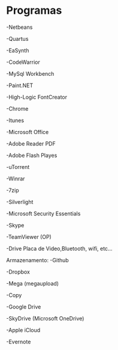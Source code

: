 Programas
=========
-Netbeans

-Quartus

-EaSynth

-CodeWarrior

-MySql Workbench

-Paint.NET

-High-Logic FontCreator

-Chrome

-Itunes

-Microsoft Office

-Adobe Reader PDF

-Adobe Flash Playes

-uTorrent

-Winrar

-7zip

-Silverlight

-Microsoft Security Essentials

-Skype

-TeamViewer (OP)

-Drive Placa de Video,Bluetooth, wifi, etc...



Armazenamento:
-Github

-Dropbox

-Mega (megaupload)

-Copy

-Google Drive

-SkyDrive (Microsoft OneDrive)

-Apple iCloud

-Evernote

